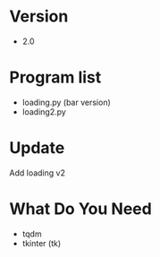 # Version 
 + 2.0

# Program list
- loading.py (bar version)
- loading2.py


# Update 
Add loading v2


# What Do You Need
- tqdm 
- tkinter (tk)
